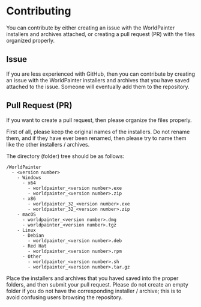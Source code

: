 # Contributing

You can contribute by either creating an issue with the WorldPainter installers and archives attached, or creating a pull request (PR) with the files organized properly.

## Issue

If you are less experienced with GitHub, then you can contribute by creating an issue with the WorldPainter installers and archives that you have saved attached to the issue. Someone will eventually add them to the repository.

## Pull Request (PR)

If you want to create a pull request, then please organize the files properly.

First of all, please keep the original names of the installers. Do not rename them, and if they have ever been renamed, then please try to name them like the other installers / archives.

The directory (folder) tree should be as follows:

```
/WorldPainter
  - <version number>
    - Windows
      - x64
        - worldpainter_<version number>.exe
        - worldpainter_<version number>.zip
      - x86
        - worldpainter_32_<version number>.exe
        - worldpainter_32_<version number>.zip
    - macOS
      - worldpainter_<version number>.dmg
      - worldpainter_<version number>.tgz
    - Linux
      - Debian
        - worldpainter_<version number>.deb
      - Red Hat
        - worldpainter_<version number>.rpm
      - Other
        - worldpainter_<version number>.sh
        - worldpainter_<version number>.tar.gz
```

Place the installers and archives that you haved saved into the proper folders, and then submit your pull request. Please do not create an empty folder if you do not have the corresponding installer / archive; this is to avoid confusing users browsing the repository.
